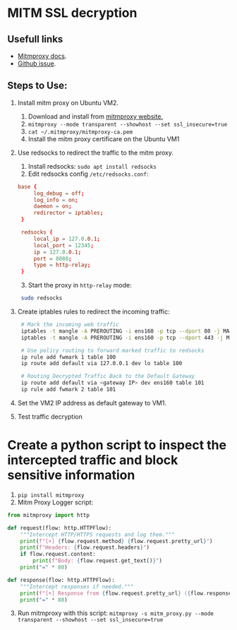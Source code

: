 # MITM SSL decryption

## Usefull links
- [Mitmproxy docs](https://docs.mitmproxy.org/stable/).
- [Github issue](https://github.com/mitmproxy/mitmproxy/issues/458).

## Steps to Use:
1. Install mitm proxy on Ubuntu VM2.
   1. Download and install from [mitmproxy website.](https://mitmproxy.org)
   2. `mitmproxy --mode transparent --showhost --set ssl_insecure=true`
   3. `cat ~/.mitmproxy/mitmproxy-ca.pem`
   4. Install the mitm proxy certificare on the Ubuntu VM1

2. Use redsocks to redirect the traffic to the mitm proxy.
   1. Install redsocks: `sudo apt install redsocks` 
   2. Edit redsocks config `/etc/redsocks.conf`:
   ```conf
   base {
        log_debug = off;
        log_info = on;
        daemon = on;
        redirector = iptables;
    }

    redsocks {
        local_ip = 127.0.0.1;
        local_port = 12345;
        ip = 127.0.0.1;
        port = 8080;
        type = http-relay;
    }
   ```
   3. Start the proxy in `http-relay` mode:
   ```bash
    sudo redsocks
   ```
3. Create iptables rules to redirect the incoming traffic:
   ```bash
    # Mark the incoming web traffic
    iptables -t mangle -A PREROUTING -i ens160 -p tcp --dport 80 -j MARK --set-mark 1
    iptables -t mangle -A PREROUTING -i ens160 -p tcp --dport 443 -j MARK --set-mark 1

    # Use policy routing to forward marked traffic to redsocks
    ip rule add fwmark 1 table 100
    ip route add default via 127.0.0.1 dev lo table 100

    # Routing Decrypted Traffic Back to the Default Gateway
    ip route add default via <gateway IP> dev ens160 table 101
    ip rule add fwmark 2 table 101
   ```

4. Set the VM2 IP address as default gateway to VM1.
5. Test traffic decryption

# Create a python script to inspect the intercepted traffic and block sensitive information
1. `pip install mitmproxy`
2. Mitm Proxy Logger script:
```python
from mitmproxy import http

def request(flow: http.HTTPFlow):
    """Intercept HTTP/HTTPS requests and log them."""
    print(f"[+] {flow.request.method} {flow.request.pretty_url}")
    print(f"Headers: {flow.request.headers}")
    if flow.request.content:
        print(f"Body: {flow.request.get_text()}")
    print("=" * 80)

def response(flow: http.HTTPFlow):
    """Intercept responses if needed."""
    print(f"[+] Response from {flow.request.pretty_url} ({flow.response.status_code})")
    print("=" * 80)
```
3. Run mitmproxy with this script:
```mitmproxy -s mitm_proxy.py --mode transparent --showhost --set ssl_insecure=true```
